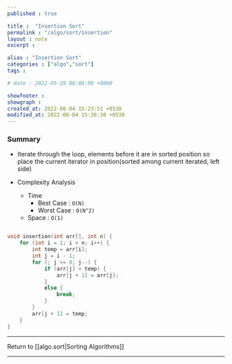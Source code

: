 ```yaml
---
published : true

title :  "Insertion Sort"
permalink : "/algo/sort/insertion"
layout : note
excerpt : 

alias : "Insertion Sort"
categories : ["algo","sort"]
tags : 

# date : 2022-05-29 00:00:00 +0000

showfooter : 
showgraph : 
created_at: 2022-06-04 15:23:51 +0530
modified_at: 2022-06-04 15:36:30 +0530
---
```


### Summary 

- Iterate through the loop, elements before it are in sorted position so place the current iterator in position(sorted among current iterated, left side)

- Complexity Analysis
	- Time 
		- Best Case : `O(N)`
		- Worst Case : `O(N^2)`
	- Space : `O(1)`


```cpp

void insertion(int arr[], int n) {
	for (int i = 1; i < n; i++) {
		int temp = arr[i];
		int j = i - 1;
		for (; j >= 0; j--) {
			if (arr[j] > temp) {
				arr[j + 1] = arr[j];
			}
			else {
				break;
			}
		}
		arr[j + 1] = temp;
	}
}

```

---

Return to [[algo.sort|Sorting Algorithms]]

---
